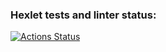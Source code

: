 ### Hexlet tests and linter status:
[![Actions Status](https://github.com/CTHULHUU23/frontend-project-44/actions/workflows/hexlet-check.yml/badge.svg)](https://github.com/CTHULHUU23/frontend-project-44/actions)